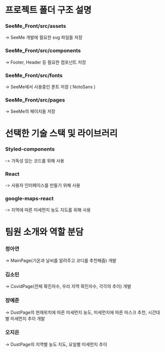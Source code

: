 # 프로젝트 폴더 구조 설명

### SeeMe_Front/src/assets
-> SeeMe 개발에 필요한 svg 파일들 저장

### SeeMe_Front/src/components
-> Footer, Header 등 필요한 컴포넌트 저장

### SeeMe_Front/src/fonts
-> SeeMe에서 사용중인 폰트 저장 ( NotoSans )

### SeeMe_Front/src/pages
-> SeeMe의 페이지들 저장

# 선택한 기술 스택 및 라이브러리

### Styled-components
-> 가독성 있는 코드를 위해 사용

### React
-> 사용자 인터페이스를 만들기 위해 사용

### google-maps-react
-> 지역에 따른 미세먼지 농도 지도를 위해 사용

# 팀원 소개와 역할 분담

### 정아연
-> MainPage(기온과 날씨를 알려주고 코디를 추천해줌) 개발

### 김소민
-> CovidPage(전체 확진자수, 우리 지역 확진자수, 각각의 추이) 개발

### 장예준
-> DustPage의 현재위치에 따른 미세먼지 농도, 미세먼지에 따른 마스크 추천, 시간대별 미세먼지 추이 개발

### 오지은
-> DustPage의 지역별 농도 지도, 요일별 미세먼지 추이 


